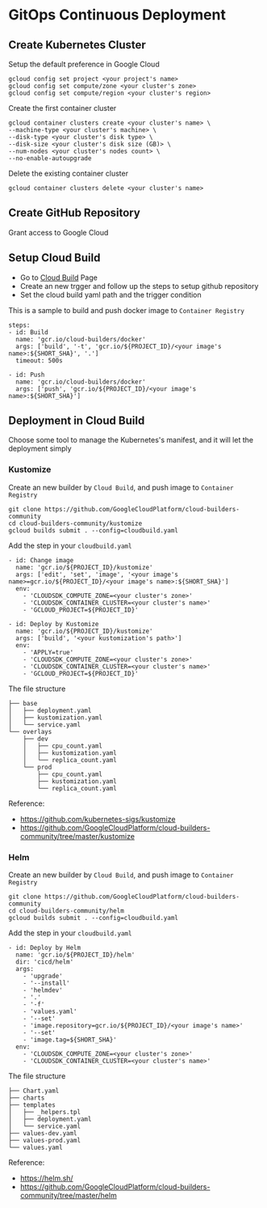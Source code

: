 # GitOps Continuous Deployment

## Create Kubernetes Cluster

Setup the default preference in Google Cloud

```
gcloud config set project <your project's name>
gcloud config set compute/zone <your cluster's zone>
gcloud config set compute/region <your cluster's region>
```

Create the first container cluster

```
gcloud container clusters create <your cluster's name> \
--machine-type <your cluster's machine> \
--disk-type <your cluster's disk type> \
--disk-size <your cluster's disk size (GB)> \
--num-nodes <your cluster's nodes count> \
--no-enable-autoupgrade
```

Delete the existing container cluster

```
gcloud container clusters delete <your cluster's name>
```

## Create GitHub Repository

Grant access to Google Cloud

## Setup Cloud Build

- Go to [Cloud Build](https://console.cloud.google.com/cloud-build) Page
- Create an new trgger and follow up the steps to setup github repository
- Set the cloud build yaml path and the trigger condition

This is a sample to build and push docker image to `Container Registry`

```
steps:
- id: Build
  name: 'gcr.io/cloud-builders/docker'
  args: ['build', '-t', 'gcr.io/${PROJECT_ID}/<your image's name>:${SHORT_SHA}', '.']
  timeout: 500s

- id: Push
  name: 'gcr.io/cloud-builders/docker'
  args: ['push', 'gcr.io/${PROJECT_ID}/<your image's name>:${SHORT_SHA}']
```

## Deployment in Cloud Build

Choose some tool to manage the Kubernetes's manifest, and it will let the deployment simply

### Kustomize

Create an new builder by `Cloud Build`, and push image to `Container Registry`

```
git clone https://github.com/GoogleCloudPlatform/cloud-builders-community
cd cloud-builders-community/kustomize
gcloud builds submit . --config=cloudbuild.yaml
```

Add the step in your `cloudbuild.yaml`

```
- id: Change image
  name: 'gcr.io/${PROJECT_ID}/kustomize'
  args: ['edit', 'set', 'image', '<your image's name>=gcr.io/${PROJECT_ID}/<your image's name>:${SHORT_SHA}']
  env:
    - 'CLOUDSDK_COMPUTE_ZONE=<your cluster's zone>'
    - 'CLOUDSDK_CONTAINER_CLUSTER=<your cluster's name>'
    - 'GCLOUD_PROJECT=${PROJECT_ID}'

- id: Deploy by Kustomize
  name: 'gcr.io/${PROJECT_ID}/kustomize'
  args: ['build', '<your kustomization's path>']
  env:
    - 'APPLY=true'
    - 'CLOUDSDK_COMPUTE_ZONE=<your cluster's zone>'
    - 'CLOUDSDK_CONTAINER_CLUSTER=<your cluster's name>'
    - 'GCLOUD_PROJECT=${PROJECT_ID}'
```

The file structure

```
├── base
│   ├── deployment.yaml
│   ├── kustomization.yaml
│   └── service.yaml
└── overlays
    ├── dev
    │   ├── cpu_count.yaml
    │   ├── kustomization.yaml
    │   └── replica_count.yaml
    └── prod
        ├── cpu_count.yaml
        ├── kustomization.yaml
        └── replica_count.yaml
```

Reference:
- https://github.com/kubernetes-sigs/kustomize
- https://github.com/GoogleCloudPlatform/cloud-builders-community/tree/master/kustomize

### Helm

Create an new builder by `Cloud Build`, and push image to `Container Registry`

```
git clone https://github.com/GoogleCloudPlatform/cloud-builders-community
cd cloud-builders-community/helm
gcloud builds submit . --config=cloudbuild.yaml
```

Add the step in your `cloudbuild.yaml`

```
- id: Deploy by Helm
  name: 'gcr.io/${PROJECT_ID}/helm'
  dir: 'cicd/helm'
  args:
    - 'upgrade'
    - '--install'
    - 'helmdev'
    - '.'
    - '-f'
    - 'values.yaml'
    - '--set'
    - 'image.repository=gcr.io/${PROJECT_ID}/<your image's name>'
    - '--set'
    - 'image.tag=${SHORT_SHA}'
  env:
    - 'CLOUDSDK_COMPUTE_ZONE=<your cluster's zone>'
    - 'CLOUDSDK_CONTAINER_CLUSTER=<your cluster's name>'
```

The file structure

```
├── Chart.yaml
├── charts
├── templates
│   ├── _helpers.tpl
│   ├── deployment.yaml
│   └── service.yaml
├── values-dev.yaml
├── values-prod.yaml
└── values.yaml
```

Reference:
- https://helm.sh/
- https://github.com/GoogleCloudPlatform/cloud-builders-community/tree/master/helm
